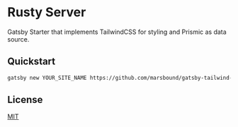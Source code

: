 # Rusty Server

Gatsby Starter that implements TailwindCSS for styling and Prismic as data source.

## Quickstart

```bash
gatsby new YOUR_SITE_NAME https://github.com/marsbound/gatsby-tailwind-prismic-starter
```

## License

[MIT](https://opensource.org/licenses/MIT)
